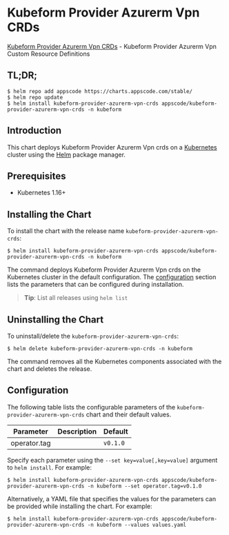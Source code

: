 # Kubeform Provider Azurerm Vpn CRDs

[Kubeform Provider Azurerm Vpn CRDs](https://github.com/kubeform) - Kubeform Provider Azurerm Vpn Custom Resource Definitions

## TL;DR;

```console
$ helm repo add appscode https://charts.appscode.com/stable/
$ helm repo update
$ helm install kubeform-provider-azurerm-vpn-crds appscode/kubeform-provider-azurerm-vpn-crds -n kubeform
```

## Introduction

This chart deploys Kubeform Provider Azurerm Vpn crds on a [Kubernetes](http://kubernetes.io) cluster using the [Helm](https://helm.sh) package manager.

## Prerequisites

- Kubernetes 1.16+

## Installing the Chart

To install the chart with the release name `kubeform-provider-azurerm-vpn-crds`:

```console
$ helm install kubeform-provider-azurerm-vpn-crds appscode/kubeform-provider-azurerm-vpn-crds -n kubeform
```

The command deploys Kubeform Provider Azurerm Vpn crds on the Kubernetes cluster in the default configuration. The [configuration](#configuration) section lists the parameters that can be configured during installation.

> **Tip**: List all releases using `helm list`

## Uninstalling the Chart

To uninstall/delete the `kubeform-provider-azurerm-vpn-crds`:

```console
$ helm delete kubeform-provider-azurerm-vpn-crds -n kubeform
```

The command removes all the Kubernetes components associated with the chart and deletes the release.

## Configuration

The following table lists the configurable parameters of the `kubeform-provider-azurerm-vpn-crds` chart and their default values.

|  Parameter   | Description | Default  |
|--------------|-------------|----------|
| operator.tag |             | `v0.1.0` |


Specify each parameter using the `--set key=value[,key=value]` argument to `helm install`. For example:

```console
$ helm install kubeform-provider-azurerm-vpn-crds appscode/kubeform-provider-azurerm-vpn-crds -n kubeform --set operator.tag=v0.1.0
```

Alternatively, a YAML file that specifies the values for the parameters can be provided while
installing the chart. For example:

```console
$ helm install kubeform-provider-azurerm-vpn-crds appscode/kubeform-provider-azurerm-vpn-crds -n kubeform --values values.yaml
```
